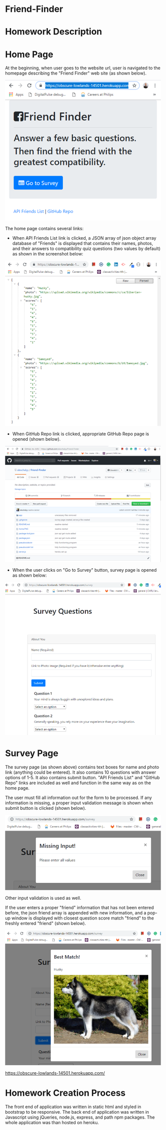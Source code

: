 # Friend-Finder

# Homework Description

# Home Page

At the beginning, when user goes to the website url, user is navigated to the homepage describing the "Friend Finder" web site (as shown below).

![home page](home.PNG)

The home page contains several links:

* When API Friends List link is clicked, a JSON array of json object array database of "Friends" is displayed that contains their names, photos, and their answers to compatibility quiz questions (two values by default) as shown in the screenshot below:

![friends](json-array.PNG)

* When GitHub Repo link is clicked, appropriate GitHub Repo page is opened (shown below).

![repository](github-repo.PNG)

* When the user clicks on "Go to Survey" button, survey page is opened as shown below:

![survey page](survey.PNG)

# Survey Page

The survey page (as shown above) contains text boxes for name and photo link (anything could be entered). It also contains 10 questions with answer options of 1-5. It also contains submit button. "API Friends List" and "GitHub Repo" links are included as well and function in the same way as on the home page.

The user must fill all information out for the form to be processed. If any information is missing, a proper input validation message is shown when submit button is clicked (shown below).

![missing input](missing-input.PNG)

Other input validation is used as well.

If the user enters a proper "friend" information that has not been entered before, the json friend array is appended with new information, and a pop-up window is displayed with closest question score match "friend" to the freshly entered "friend" (shown below).

![husky](husky.PNG)

https://obscure-lowlands-14501.herokuapp.com/

# Homework Creation Process

The front end of application was written in static html and styled in bootstrap to be responsive. The back end of application was written in Javascript using jQueries, node.js, express, and path npm packages. The whole application was than hosted on heroku.
